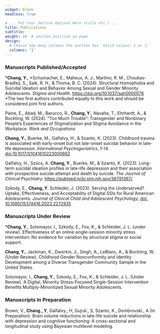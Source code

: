 ```yaml
---
widget: blank
headless: true

# ... Put Your Section Options Here (title etc.) ...
title: Publications
subtitle:
weight: 24  # section position on page
design:
  # Choose how many columns the section has. Valid values: 1 or 2.
  columns: '1'
---
```


<h3>Manuscripts Published/Accepted</h3>

***Chang, Y.**, *Schumacher, E.,  Maheux, A. J., Martino, R. M., Choukas-Bradley, S., Salk, R. H., & Thoma, B. C. (2024). Structural Homophobia and Suicidal Ideation and Behavior Among Sexual and Gender Minority Adolescents. *Stigma and Health.* https://doi.org/10.1037/sah0000576 <br/>
*The two first authors contributed equally to this work and should be considered joint first authors.

Paine, E., Abad, M., Barucco, R., **Chang, Y.**, Navalta, T., Ehrhardt, A., & Bockting, W. (2024). “Too Much Trouble”: Transgender and Nonbinary People’s Experiences of Stigmatization and Stigma Avoidance in the Workplace. *Work and Occupations*

**Chang, Y.**, Buerke, M., Galfalvy, H., & Szanto, K. (2023). Childhood trauma is associated with early-onset but not late-onset suicidal behavior in late-life depression. *International Psychogeriatrics*, 1-14. [doi:10.1017/S1041610223000662](https://pubmed.ncbi.nlm.nih.gov/37642013/)  

Galfalvy, H., Szücs, A. **Chang, Y.**, Buerke, M., & Szanto, K. (2023). Long-term suicidal ideation profiles in late-life depression and their association with prospective suicide attempt and death by suicide. *The Journal of Clinical Psychiatry.* https://pubmed.ncbi.nlm.nih.gov/36791367/

Szkody, E., **Chang, Y.** Schleider, J. (2023). Serving the Underserved? Uptake, Effectiveness, and Acceptability of Digital SSIs for Rural American Adolescents. *Journal of Clinical Child and Adolescent Psychology*, [doi: 10.1080/15374416.2023.2272935](https://doi.org/10.1080/15374416.2023.2272935)

<h3>Manuscripts Under Review</h3>

***Chang, Y.**, Sotomayor, I.,  Szkody, E., Fox, K., & Schleider, J. L. (under review). Effectiveness of an online single-session minority stress intervention: No evidence for variation by structural stigma or social support.

**Chang, Y.**, Jackman, K., Dworkin, J., Singh, A., LeBlanc, A., & Bockting, W. (Under Review). Childhood Gender Nonconformity and Identity Development among a Diverse Transgender Community Sample in the United States. 

Sotomayor, I., **Chang, Y.**, Szkody, E., Fox, K., & Schleider, J. L. (Under Review). A Digital, Minority Stress-Focused Single-Session Intervention Benefits Multiply-Minoritized Sexual Minority Adolescents.

<h3>Manuscripts In Preparation</h3>

Brown, V., **Chang., Y**, Galfalvy., H, Gujral., S, Szanto, K., Dombrovski., A (In Preparation). Brain volume reductions in late-life suicide and relationship with depression and cognitive functioning: A cross-sectional and longitudinal study using Bayesian multilevel modeling.

